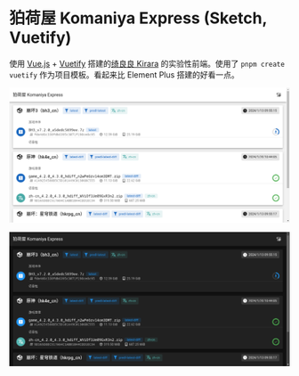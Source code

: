 # 狛荷屋 Komaniya Express (Sketch, Vuetify)

使用 [Vue.js](https://cn.vuejs.org/) + [Vuetify](https://vuetifyjs.com/) 搭建的[绮良良 Kirara](https://github.com/AetherIsland/kirara) 的实验性前端。使用了 `pnpm create vuetify` 作为项目模板。看起来比 Element Plus 搭建的好看一点。

![Screenshot (Light Theme)](screenshot-light.png)

![Screenshot (Dark Theme)](screenshot-dark.png)
